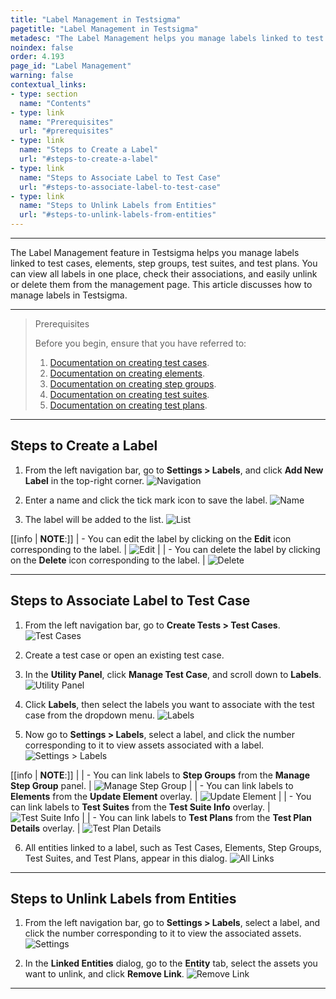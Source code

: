 ```yaml
---
title: "Label Management in Testsigma"
pagetitle: "Label Management in Testsigma"
metadesc: "The Label Management helps you manage labels linked to test cases, elements, step groups, test suites, and test plans | Label Management in Testsigma Application"
noindex: false
order: 4.193
page_id: "Label Management"
warning: false
contextual_links:
- type: section
  name: "Contents"
- type: link
  name: "Prerequisites"
  url: "#prerequisites"
- type: link
  name: "Steps to Create a Label"
  url: "#steps-to-create-a-label"
- type: link
  name: "Steps to Associate Label to Test Case"
  url: "#steps-to-associate-label-to-test-case"
- type: link
  name: "Steps to Unlink Labels from Entities"
  url: "#steps-to-unlink-labels-from-entities"
---
```


---

The Label Management feature in Testsigma helps you manage labels linked to test cases, elements, step groups, test suites, and test plans. You can view all labels in one place, check their associations, and easily unlink or delete them from the management page. This article discusses how to manage labels in Testsigma.


---


> <p id="prerequisites">Prerequisites</p>
>
> Before you begin, ensure that you have referred to:
> 1. [Documentation on creating test cases](https://testsigma.com/docs/test-cases/manage/add-edit-delete/).
> 2. [Documentation on creating elements](https://testsigma.com/docs/elements/overview/).
> 3. [Documentation on creating step groups](https://testsigma.com/docs/test-cases/step-types/step-group/).
> 4. [Documentation on creating test suites](https://testsigma.com/docs/test-management/test-suites/overview/).
> 5. [Documentation on creating test plans](https://testsigma.com/docs/test-management/test-plans/overview/).

---

## **Steps to Create a Label**

1. From the left navigation bar, go to **Settings > Labels**, and click **Add New Label** in the top-right corner.
   ![Navigation](https://s3.amazonaws.com/static-docs.testsigma.com/new_images/projects/applications/Label_Management.png)

2. Enter a name and click the tick mark icon to save the label.
   ![Name](https://s3.amazonaws.com/static-docs.testsigma.com/new_images/projects/applications/New_Label_Name.png)

3. The label will be added to the list.
   ![List](https://s3.amazonaws.com/static-docs.testsigma.com/new_images/projects/applications/New_Label_Added.png)

[[info | **NOTE**:]]
| - You can edit the label by clicking on the **Edit** icon corresponding to the label. 
|   ![Edit](https://s3.amazonaws.com/static-docs.testsigma.com/new_images/projects/applications/Edit_Label_Icon.png)
| 
| - You can delete the label by clicking on the **Delete** icon corresponding to the label.
|   ![Delete](https://s3.amazonaws.com/static-docs.testsigma.com/new_images/projects/applications/Delete_Label_Icon.png)

---

## **Steps to Associate Label to Test Case**

1. From the left navigation bar, go to **Create Tests > Test Cases**.
   ![Test Cases](https://s3.amazonaws.com/static-docs.testsigma.com/new_images/projects/applications/Test_Cases_Labels.png)

2. Create a test case or open an existing test case.

3. In the **Utility Panel**, click **Manage Test Case**, and scroll down to **Labels**.
   ![Utility Panel](https://s3.amazonaws.com/static-docs.testsigma.com/new_images/projects/applications/Utility_Panel_Labels.png)

4. Click **Labels**, then select the labels you want to associate with the test case from the dropdown menu.
   ![Labels](https://s3.amazonaws.com/static-docs.testsigma.com/new_images/projects/applications/Labels_Select.png)

5. Now go to **Settings > Labels**, select a label, and click the number corresponding to it to view assets associated with a label. 
   ![Settings > Labels](https://s3.amazonaws.com/static-docs.testsigma.com/new_images/projects/applications/Linked_Number_Labels.png)


[[info | **NOTE**:]]
|
| - You can link labels to **Step Groups** from the **Manage Step Group** panel.
|   ![Manage Step Group](https://s3.amazonaws.com/static-docs.testsigma.com/new_images/projects/applications/Step_Group_Labels.png)
| 
| - You can link labels to **Elements** from the **Update Element** overlay.
|   ![Update Element](https://s3.amazonaws.com/static-docs.testsigma.com/new_images/projects/applications/Element_Details_Labels.png)
| 
| - You can link labels to **Test Suites** from the **Test Suite Info** overlay.
|   ![Test Suite Info](https://s3.amazonaws.com/static-docs.testsigma.com/new_images/projects/applications/Test_Suite_Labels.png)
| 
| - You can link labels to **Test Plans** from the **Test Plan Details** overlay.
|   ![Test Plan Details](https://s3.amazonaws.com/static-docs.testsigma.com/new_images/projects/applications/Test_Plan_Labels.png)

6. All entities linked to a label, such as Test Cases, Elements, Step Groups, Test Suites, and Test Plans, appear in this dialog.
   ![All Links](https://s3.amazonaws.com/static-docs.testsigma.com/new_images/projects/applications/Labels_Linked_Entities.png)

---

## **Steps to Unlink Labels from Entities**

1. From the left navigation bar, go to **Settings > Labels**, select a label, and click the number corresponding to it to view the associated assets.
   ![Settings](https://s3.amazonaws.com/static-docs.testsigma.com/new_images/projects/applications/Linked_Entities_Number.png)

2. In the **Linked Entities** dialog, go to the **Entity** tab, select the assets you want to unlink, and click **Remove Link**.
   ![Remove Link](https://s3.amazonaws.com/static-docs.testsigma.com/new_images/projects/applications/Remove_Link_Labels.png)

---